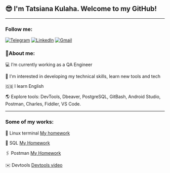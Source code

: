 
## :sunglasses: I'm Tatsiana Kulaha. Welcome to my GitHub!


___


 ### **Follow me**:

[![Telegram](https://img.shields.io/badge/-Telegram-090909?style=for-the-badge&logo=telegram&logoColor=27A0D9)](https://t.me/tatsianakulaha)
[![LinkedIn](https://img.shields.io/badge/-LinkedIn-090909?style=for-the-badge&logo=linkedin&logoColor=007BB6)](https://www.linkedin.com/in/tatsina-kulaha/)
[![Gmail](https://img.shields.io/badge/-Gmail-090909?style=for-the-badge&logo=gmail&logoColor=1195F5)](kulaha.tatsiana@gmail.com)





### :information_desk_person:**About me:**

:computer: I’m currently working as a QA Engineer 

:open_book: I'm interested in developing my technical skills, learn new tools and tech

:uk: I learn English 

:earth_americas: Explore tools: DevTools, Dbeaver, PostgreSQL, GitBash, Android Studio, Postman, Charles, Fiddler, VS Code.
_____
### **Some of my works:**

 :pushpin: Linux terminal [My homework](https://github.com/TatsianaKul/Terminal/blob/main/TerminalHW.txt)

 :paperclip: SQL [My Homework](https://github.com/TatsianaKul/Terminal/tree/SQL)

 :paperclips: Postman [My Homework](https://github.com/TatsianaKul/Terminal/tree/Postman)
 
:envelope: Devtools [Devtools video](https://drive.google.com/file/d/1FDYA46KDrJ6A1Lk-kWaQWEYSf3stqEWM/view?usp=sharing)



